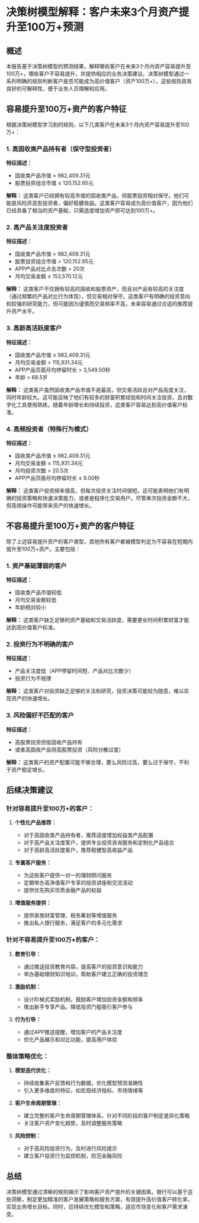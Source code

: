 # 决策树模型解释：客户未来3个月资产提升至100万+预测

## 概述

本报告基于决策树模型的预测结果，解释哪些客户在未来3个月内资产容易提升至100万+，哪些客户不容易提升，并提供相应的业务决策建议。决策树模型通过一系列明确的规则判断客户是否可能成为高价值客户（资产100万+），这些规则具有良好的可解释性，便于业务人员理解和应用。

## 容易提升至100万+资产的客户特征

根据决策树模型学习到的规则，以下几类客户在未来3个月内资产容易提升至100万+：

### 1. 高固收类产品持有者（保守型投资者）

**特征描述：**
- 固收类产品市值 > 982,409.31元
- 股票投资组合市值 ≤ 120,152.65元

**解释：**
这类客户已经拥有较高市值的固收类产品，但股票投资相对保守。他们可能是风险厌恶型投资者，偏好稳健收益。这类客户容易成为高价值客户，因为他们已经具备了相当的资产基础，只需适度增加资产即可达到100万+。

### 2. 高产品关注度投资者

**特征描述：**
- 固收类产品市值 > 982,409.31元
- 股票投资组合市值 > 120,152.65元
- APP产品对比点击次数 > 20次
- 月均交易金额 ≤ 153,570.12元

**解释：**
这类客户不仅拥有较高的固收和股票资产，而且对产品有较高的关注度（通过频繁的产品对比行为体现），但交易相对保守。这类客户有明确的投资意向和较强的研究能力，但可能因为谨慎而交易频率不高，未来容易通过合适的推荐提升资产水平。

### 3. 高龄高活跃度客户

**特征描述：**
- 固收类产品市值 ≤ 982,409.31元
- 月均交易金额 > 115,931.34元
- APP产品页面月均停留时长 > 3,549.50秒
- 年龄 > 68.5岁

**解释：**
这类客户虽然固收类产品市值不是最高，但交易活跃且对产品高度关注，同时年龄较大。这可能反映了他们有较多的财富积累经验和时间关注投资，且对数字化工具使用熟练。随着年龄增长和持续投资，这类客户容易达到高价值客户标准。

### 4. 高频投资者（特殊行为模式）

**特征描述：**
- 固收类产品市值 ≤ 982,409.31元
- 月均交易金额 ≤ 115,931.34元
- 月均投资次数 > 20.5次
- APP产品页面月均停留时长 ≤ 9.00秒

**解释：**
这类客户投资频率很高，但每次投资关注时间很短。这可能表明他们有明确的投资策略和快速决策能力，或者是程序化交易用户。尽管单次投资金额不大，但高频操作可能带来资产的快速增长。

## 不容易提升至100万+资产的客户特征

除了上述容易提升资产的客户类型，其他所有客户都被模型判定为不容易在短期内提升至100万+资产。主要包括：

### 1. 资产基础薄弱的客户

**特征描述：**
- 固收类产品市值较低
- 月均交易金额较低
- 年龄相对较小

**解释：**
这类客户缺乏足够的资产基础和交易活跃度，需要更长时间积累财富才能达到高价值客户标准。

### 2. 投资行为不明确的客户

**特征描述：**
- 产品关注度低（APP停留时间短、产品对比次数少）
- 投资行为不规律

**解释：**
这类客户对投资缺乏足够的关注和研究，投资决策可能较为随意，难以实现资产的快速增长。

### 3. 风险偏好不匹配的客户

**特征描述：**
- 高股票投资但低固收产品持有
- 或者高固收产品但高股票投资（风险分散过度）

**解释：**
这类客户的资产配置可能不够合理，要么风险过高，要么过于保守，不利于资产稳定增长。

## 后续决策建议

### 针对容易提升至100万+的客户：

1. **个性化产品推荐：**
   - 对于高固收类产品持有者，推荐适度增加权益类产品配置
   - 对于高产品关注度客户，提供专业投资咨询服务和定制化产品组合
   - 对于高龄高活跃度客户，推荐稳健型高收益产品

2. **专属客户服务：**
   - 为这些客户提供一对一的理财顾问服务
   - 定期举办高净值客户专享的投资讲座和交流活动
   - 提供优先购买优质金融产品的权益

3. **增值服务提供：**
   - 提供家族财富管理、税务筹划等增值服务
   - 推出私人银行服务，满足客户的多元化需求

### 针对不容易提升至100万+的客户：

1. **教育引导：**
   - 通过推送投资教育内容，提高客户的投资意识和能力
   - 举办基础理财知识培训，帮助客户建立正确的投资理念

2. **激励机制：**
   - 设计阶梯式奖励机制，鼓励客户增加投资金额和频率
   - 推出新手专享产品，降低投资门槛吸引客户参与

3. **行为引导：**
   - 通过APP推送提醒，增加客户的产品关注度
   - 优化产品展示和对比功能，提高用户体验

### 整体策略优化：

1. **模型迭代优化：**
   - 持续收集客户反馈和行为数据，优化模型预测准确性
   - 引入更多维度的特征，如宏观经济指标、市场情绪等

2. **客户生命周期管理：**
   - 建立完整的客户生命周期管理体系，针对不同阶段的客户制定差异化策略
   - 关注客户资产变化趋势，及时调整服务策略

3. **风险控制：**
   - 对于高风险投资行为，及时进行风险提示
   - 建立客户投资行为监控机制，防范金融风险

## 总结

决策树模型通过清晰的规则揭示了影响客户资产提升的关键因素。银行可以基于这些洞察，制定更加精准的客户发展策略和服务方案，有效提升高价值客户转化率，实现业务增长目标。同时，应持续优化模型和策略，适应市场变化和客户需求演变。